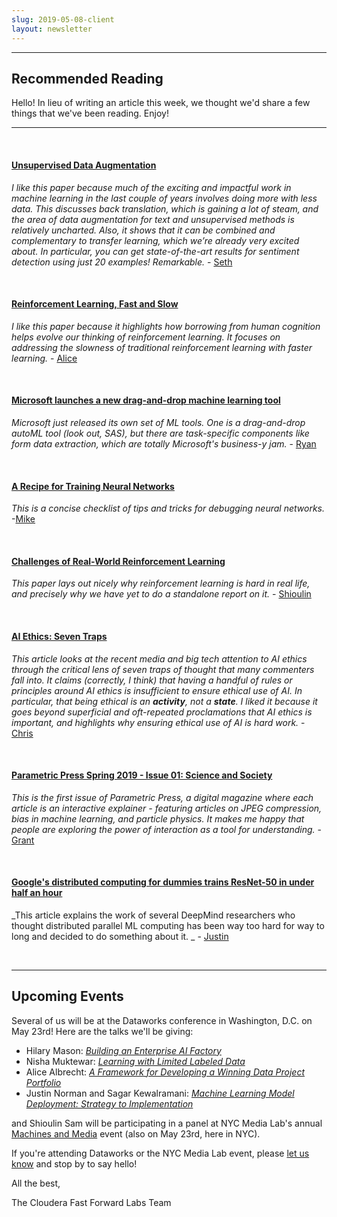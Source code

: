 ```yaml
---
slug: 2019-05-08-client
layout: newsletter
---
```


---

## Recommended Reading

Hello! In lieu of writing an article this week, we thought we'd share a few things that we've been reading.  Enjoy!

---
&nbsp;

#### [Unsupervised Data Augmentation](https://arxiv.org/abs/1904.12848)

_I like this paper because much of the exciting and impactful work in machine learning in the last couple of years involves doing more with less data. This discusses back translation, which is gaining a lot of steam, and the area of data augmentation for text and unsupervised methods is relatively uncharted. Also, it shows that it can be combined and complementary to transfer learning, which we’re already very excited about. In particular, you can get state-of-the-art results for sentiment detection using just 20 examples! Remarkable._ - [Seth](https://twitter.com/shendrickson16)

&nbsp;

#### [Reinforcement Learning, Fast and Slow](http://bit.ly/2HcB4Ct)

_I like this paper because it highlights how borrowing from human cognition helps evolve our thinking of reinforcement learning. It focuses on addressing the slowness of traditional reinforcement learning with faster learning._ - [Alice](https://twitter.com/AliceAlbrecht)


&nbsp;

#### [Microsoft launches a new drag-and-drop machine learning tool](https://techcrunch.com/2019/05/02/microsoft-launches-a-drag-and-drop-machine-learning-tool-and-hosted-jupyter-notebooks/)

_Microsoft just released its own set of ML tools. One is a drag-and-drop autoML tool (look out, SAS), but there are  task-specific components like form data extraction, which are totally Microsoft's business-y jam._ - [Ryan](https://twitter.com/jqpubliq)

&nbsp;

#### [A Recipe for Training Neural Networks](https://karpathy.github.io/2019/04/25/recipe/)

_This is a concise checklist of tips and tricks for debugging neural networks._ -[Mike](https://twitter.com/mikepqr)

&nbsp;

#### [Challenges of Real-World Reinforcement Learning](https://arxiv.org/abs/1904.12901)

_This paper lays out nicely why reinforcement learning is hard in real life, and precisely why we have yet to do a standalone report on it._ - [Shioulin](https://twitter.com/shioulin_sam)

&nbsp;

#### [AI Ethics: Seven Traps](https://freedom-to-tinker.com/2019/03/25/ai-ethics-seven-traps/)

_This article looks at the recent media and big tech attention to AI ethics through the critical lens of seven traps of thought that many commenters fall into. It claims (correctly, I think) that having a handful of rules or principles around AI ethics is insufficient to ensure ethical use of AI. In particular, that being ethical is an **activity**, not a **state**. I liked it because it goes beyond superficial and oft-repeated proclamations that AI ethics is important, and highlights why ensuring ethical use of AI is hard work._ - [Chris](https://twitter.com/_cjwallace)

&nbsp;

#### [Parametric Press Spring 2019 - Issue 01: Science and Society](https://parametric.press/issue-01/)

_This is the first issue of Parametric Press, a digital magazine where each article is an interactive explainer - featuring articles on JPEG compression, bias in machine learning, and particle physics. It makes me happy that people are exploring the power of interaction as a tool for understanding._ - [Grant](https://twitter.com/GrantCuster)

&nbsp;

#### [Google's distributed computing for dummies trains ResNet-50 in under half an hour](https://www.zdnet.com/article/googles-distributed-computing-for-dummies-trains-restnet-50-in-half-an-hour/)

_This article explains the work of several DeepMind researchers who thought distributed parallel ML computing has been way too hard for way to long and decided to do something about it.  _ - [Justin](https://twitter.com/JustinJDN)

&nbsp;


---

## Upcoming Events

Several of us will be at the Dataworks conference in Washington, D.C. on May 23rd! Here are the talks we'll be giving:
* Hilary Mason: _[Building an Enterprise AI Factory](https://dataworkssummit.com/washington-dc-2019/keynote/building-an-enterprise-ai-factory/)_
* Nisha Muktewar: _[Learning with Limited Labeled Data](https://dataworkssummit.com/washington-dc-2019/session/learning-with-limited-labeled-data-2/)_
* Alice Albrecht: _[A Framework for Developing a Winning Data Project Portfolio](https://dataworkssummit.com/washington-dc-2019/session/a-framework-for-developing-a-winning-data-project-portfolio-2/)_
* Justin Norman and Sagar Kewalramani: _[Machine Learning Model Deployment: Strategy to Implementation](https://dataworkssummit.com/washington-dc-2019/session/machine-learning-model-deployment-strategy-to-implementation-3/)_

and Shioulin Sam will be participating in a panel at NYC Media Lab's annual [Machines and Media](https://nycmedialab.org/machines-media-2019) event (also on May 23rd, here in NYC).

If you're attending Dataworks or the NYC Media Lab event, please [let us know](mailto:cffl@cloudera.com) and stop by to say hello! 


All the best,

The Cloudera Fast Forward Labs Team